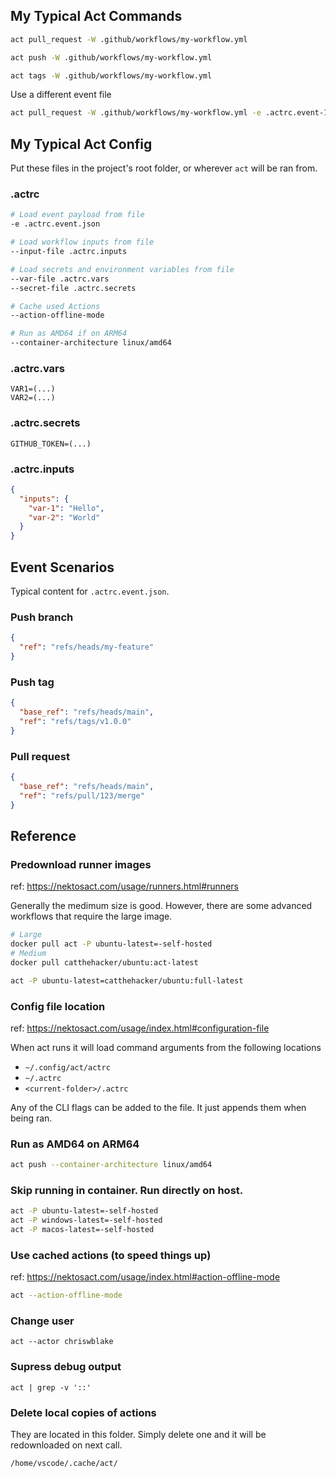 ## My Typical Act Commands

```bash
act pull_request -W .github/workflows/my-workflow.yml
```

```bash
act push -W .github/workflows/my-workflow.yml
```

```bash
act tags -W .github/workflows/my-workflow.yml
```

Use a different event file

```bash
act pull_request -W .github/workflows/my-workflow.yml -e .actrc.event-1.json
```

## My Typical Act Config

Put these files in the project's root folder, or wherever `act` will be ran from.

### .actrc

```bash
# Load event payload from file
-e .actrc.event.json

# Load workflow inputs from file
--input-file .actrc.inputs

# Load secrets and environment variables from file
--var-file .actrc.vars
--secret-file .actrc.secrets

# Cache used Actions
--action-offline-mode

# Run as AMD64 if on ARM64
--container-architecture linux/amd64
```

### .actrc.vars

```env
VAR1=(...)
VAR2=(...)
```

### .actrc.secrets

```env
GITHUB_TOKEN=(...)
```

### .actrc.inputs

```json
{
  "inputs": {
    "var-1": "Hello",
    "var-2": "World"
  }
}
```

## Event Scenarios

Typical content for `.actrc.event.json`.

### Push branch

```json
{
  "ref": "refs/heads/my-feature"
}
```

### Push tag

```json
{
  "base_ref": "refs/heads/main",
  "ref": "refs/tags/v1.0.0"
}
```

### Pull request

```json
{
  "base_ref": "refs/heads/main",
  "ref": "refs/pull/123/merge"
}
```

## Reference

### Predownload runner images

ref: https://nektosact.com/usage/runners.html#runners

Generally the medimum size is good.
However, there are some advanced workflows that require the large image.

```bash
# Large
docker pull act -P ubuntu-latest=-self-hosted
# Medium
docker pull catthehacker/ubuntu:act-latest
```

```bash
act -P ubuntu-latest=catthehacker/ubuntu:full-latest
```

### Config file location

ref: https://nektosact.com/usage/index.html#configuration-file

When act runs it will load command arguments from the following locations

- `~/.config/act/actrc`
- `~/.actrc`
- `<current-folder>/.actrc`

Any of the CLI flags can be added to the file.
It just appends them when being ran.

### Run as AMD64 on ARM64

```bash
act push --container-architecture linux/amd64
```

### Skip running in container. Run directly on host.

```bash
act -P ubuntu-latest=-self-hosted
act -P windows-latest=-self-hosted
act -P macos-latest=-self-hosted
```

### Use cached actions (to speed things up)

ref: https://nektosact.com/usage/index.html#action-offline-mode

```bash
act --action-offline-mode
```

### Change user

```
act --actor chriswblake
```

### Supress debug output

```
act | grep -v '::'
```

### Delete local copies of actions

They are located in this folder. Simply delete one and it will be redownloaded on next call.

```
/home/vscode/.cache/act/
```